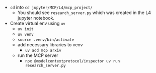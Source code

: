 
- `cd` into `cd jupyter/MCP/L4/mcp_project/`
  - You should see `research_server.py` which was created in the L4 jupyter notebook.
- Create virtual env using `uv`
  - `uv init`
  - `uv venv`
  - `source .venv/bin/activate`
  - add necessary libraries to venv
    - `uv add mcp arxiv`
  - run the MCP server
    - `npx @modelcontextprotocol/inspector uv run research_server.py`